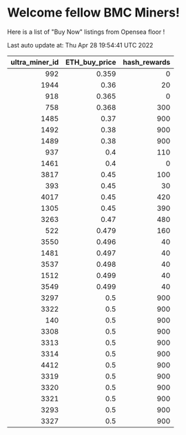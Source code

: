 # Welcome fellow BMC Miners!
Here is a list of "Buy Now" listings from Opensea floor !


Last auto update at: Thu Apr 28 19:54:41 UTC 2022


|   ultra_miner_id |   ETH_buy_price |   hash_rewards |
|-----------------:|----------------:|---------------:|
|              992 |           0.359 |              0 |
|             1944 |           0.36  |             20 |
|              918 |           0.365 |              0 |
|              758 |           0.368 |            300 |
|             1485 |           0.37  |            900 |
|             1492 |           0.38  |            900 |
|             1489 |           0.38  |            900 |
|              937 |           0.4   |            110 |
|             1461 |           0.4   |              0 |
|             3817 |           0.45  |            100 |
|              393 |           0.45  |             30 |
|             4017 |           0.45  |            420 |
|             1305 |           0.45  |            390 |
|             3263 |           0.47  |            480 |
|              522 |           0.479 |            160 |
|             3550 |           0.496 |             40 |
|             1481 |           0.497 |             40 |
|             3537 |           0.498 |             40 |
|             1512 |           0.499 |             40 |
|             3549 |           0.499 |             40 |
|             3297 |           0.5   |            900 |
|             3322 |           0.5   |            900 |
|              140 |           0.5   |            900 |
|             3308 |           0.5   |            900 |
|             3313 |           0.5   |            900 |
|             3314 |           0.5   |            900 |
|             4412 |           0.5   |            900 |
|             3319 |           0.5   |            900 |
|             3320 |           0.5   |            900 |
|             3321 |           0.5   |            900 |
|             3293 |           0.5   |            900 |
|             3327 |           0.5   |            900 |